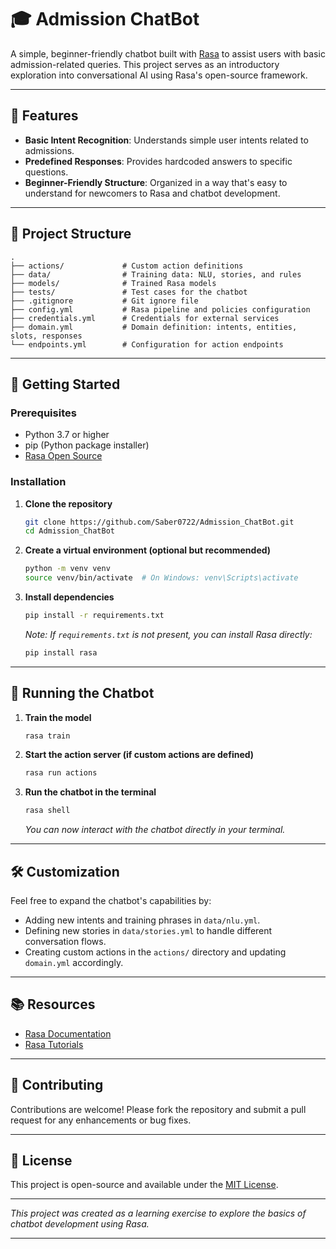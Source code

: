 # 🎓 Admission ChatBot

A simple, beginner-friendly chatbot built with [Rasa](https://rasa.com/) to assist users with basic admission-related queries. This project serves as an introductory exploration into conversational AI using Rasa's open-source framework.

---

## 🧠 Features

* **Basic Intent Recognition**: Understands simple user intents related to admissions.
* **Predefined Responses**: Provides hardcoded answers to specific questions.
* **Beginner-Friendly Structure**: Organized in a way that's easy to understand for newcomers to Rasa and chatbot development.

---

## 📁 Project Structure

```
.
├── actions/             # Custom action definitions
├── data/                # Training data: NLU, stories, and rules
├── models/              # Trained Rasa models
├── tests/               # Test cases for the chatbot
├── .gitignore           # Git ignore file
├── config.yml           # Rasa pipeline and policies configuration
├── credentials.yml      # Credentials for external services
├── domain.yml           # Domain definition: intents, entities, slots, responses
└── endpoints.yml        # Configuration for action endpoints
```

---

## 🚀 Getting Started

### Prerequisites

* Python 3.7 or higher
* pip (Python package installer)
* [Rasa Open Source](https://rasa.com/docs/rasa/installation/)

### Installation

1. **Clone the repository**

   ```bash
   git clone https://github.com/Saber0722/Admission_ChatBot.git
   cd Admission_ChatBot
   ```

2. **Create a virtual environment (optional but recommended)**

   ```bash
   python -m venv venv
   source venv/bin/activate  # On Windows: venv\Scripts\activate
   ```

3. **Install dependencies**

   ```bash
   pip install -r requirements.txt
   ```

   *Note: If `requirements.txt` is not present, you can install Rasa directly:*

   ```bash
   pip install rasa
   ```

---

## 🧪 Running the Chatbot

1. **Train the model**

   ```bash
   rasa train
   ```

2. **Start the action server (if custom actions are defined)**

   ```bash
   rasa run actions
   ```

3. **Run the chatbot in the terminal**

   ```bash
   rasa shell
   ```

   *You can now interact with the chatbot directly in your terminal.*

---

## 🛠️ Customization

Feel free to expand the chatbot's capabilities by:

* Adding new intents and training phrases in `data/nlu.yml`.
* Defining new stories in `data/stories.yml` to handle different conversation flows.
* Creating custom actions in the `actions/` directory and updating `domain.yml` accordingly.

---

## 📚 Resources

* [Rasa Documentation](https://rasa.com/docs/)
* [Rasa Tutorials](https://rasa.com/resources/)

---

## 🤝 Contributing

Contributions are welcome! Please fork the repository and submit a pull request for any enhancements or bug fixes.

---

## 📄 License

This project is open-source and available under the [MIT License](LICENSE).

---

*This project was created as a learning exercise to explore the basics of chatbot development using Rasa.*

---
